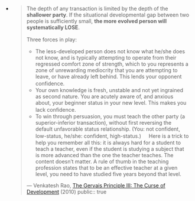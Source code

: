- > The depth of any transaction is limited by the depth of the **shallower party**. If the situational developmental gap between two people is sufficiently small, **the more evolved person will systematically LOSE**.
  > 
  > Three forces in play: 
  > ㅤ
  > * The less-developed person does not know what he/she does not know, and is typically attempting to operate from their regressed comfort zone of strength, which to you represents a zone of unrewarding mediocrity that you are attempting to leave, or have already left behind. This lends your opponent confidence.
  > ㅤ
  > * Your own knowledge is fresh, unstable and not yet ingrained as second nature. You are acutely aware of, and anxious about, your beginner status in your new level. This makes you lack confidence.
  > ㅤ
  > * To win through persuasion, you must teach the other party (a superior-inferior transaction), without first reversing the default unfavorable status relationship. (You: not confident, low-status, he/she: confident, high-status.) 
  > ㅤ
  > Here is a trick to help you remember all this: it is always hard for a student to teach a teacher, even if the student is studying a subject that is more advanced than the one the teacher teaches. The content doesn’t matter. A rule of thumb in the teaching profession states that to be an effective teacher at a given level, you need to have studied five years beyond that level.
  > 
  > — Venkatesh Rao, [The Gervais Principle III: The Curse of Development](https://www.ribbonfarm.com/2010/04/14/the-gervais-principle-iii-the-curse-of-development/) (2010)
public:: true

